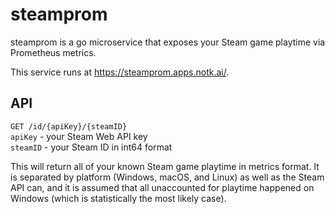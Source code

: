 # steamprom

steamprom is a go microservice that exposes your Steam game playtime via
Prometheus metrics.

This service runs at https://steamprom.apps.notk.ai/.

## API

`GET /id/{apiKey}/{steamID}`  
`apiKey` - your Steam Web API key  
`steamID` - your Steam ID in int64 format

This will return all of your known Steam game playtime in metrics format. It is
separated by platform (Windows, macOS, and Linux) as well as the Steam API can,
and it is assumed that all unaccounted for playtime happened on Windows (which
is statistically the most likely case).